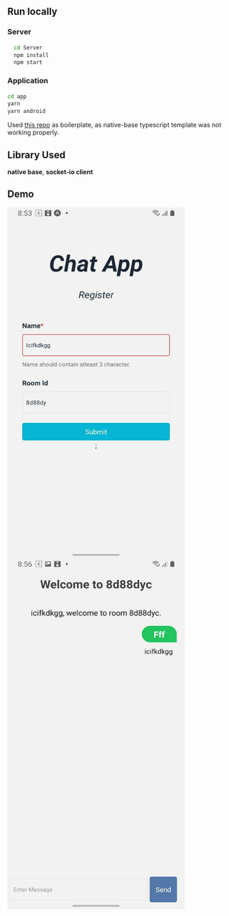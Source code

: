 
## Run locally

### Server

```bash
  cd Server 
  npm install
  npm start
```

### Application

``` bash
cd app 
yarn
yarn android
```





Used [this repo](https://github.com/craftzdog/react-native-animated-todo) as boilerplate, as native-base typescript template was not working properly.


## Library Used

**native base**, **socket-io client**

## Demo

<div style="display:flex; flex-direction:column;">
   <img src="photo_2022-03-02_20-30-34.jpg" width="400" height="790">
  <img src="photo_2022-03-02_20-30-30.jpg" width="400" height="790">
</div>

 



